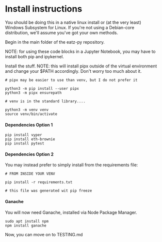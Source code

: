 # Install instructions

You should be doing this in a native linux install or (at the very least)
Windows Subsystem for Linux.  If you're not using a Debian-core distribution, 
we'll assume you've got your own methods.

Begin in the main folder of the eatz-py repository.

NOTE: for using these code blocks in a Jupyter Notebook, you may have to 
install both pip and ipykernel.


Install the stuff.
NOTE: this will install pipx outside of the virtual environment
and change your $PATH accordingly.  Don't worry too much about it.

```
# pipx may be easier to use than venv, but I do not prefer it

python3 -m pip install --user pipx
python3 -m pipx ensurepath

# venv is in the standard library....

python3 -m venv venv
source venv/bin/activate
```

#### Dependencies Option 1

```
pip install vyper
pip install eth-brownie
pip install pytest
```

#### Dependencies Option 2

You may instead prefer to simply install from the requirements file:

```
# FROM INSIDE YOUR VENV

pip install -r requirements.txt

# this file was generated wit pip freeze
```

#### Ganache

You will now need Ganache, installed via Node Package Manager.

```
sudo apt install npm
npm install ganache
```

Now, you can move on to TESTING.md